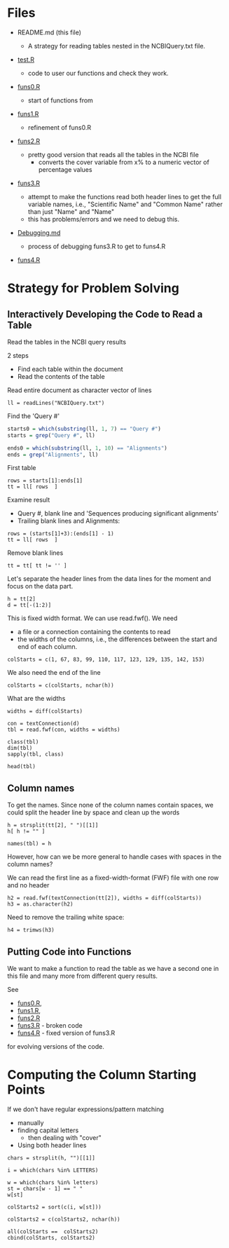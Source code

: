 # Files

+ README.md (this file)
   + A strategy for reading tables nested in the NCBIQuery.txt file.
   
+ [test.R](test.R)
    + code to user our functions and check they work.
+ [funs0.R](funs0.R)
   + start of functions from 
+ [funs1.R](funs1.R)
   + refinement of funs0.R
   
+ [funs2.R](funs2.R)
    + pretty good version that reads all the tables in the NCBI file
	   + converts the cover variable from x% to a numeric vector of percentage values
+ [funs3.R](funs3.R)
   + attempt to make the functions read both header lines to get the full variable names, i.e.,
     "Scientific Name" and "Common Name" rather than just "Name" and "Name"
   + this has problems/errors and  we need to debug this. 

+ [Debugging.md](Debugging.md)
   + process of debugging funs3.R to get to funs4.R
   
+ [funs4.R](funs4.R)

# Strategy for Problem Solving
## Interactively Developing the Code to Read a Table

Read the tables in the NCBI query results

2 steps
+ Find each table within the document
+ Read the contents of the table


Read entire document as character vector of lines

```
ll = readLines("NCBIQuery.txt")
```

Find the 'Query #'

```r
starts0 = which(substring(ll, 1, 7) == "Query #")
starts = grep("Query #", ll)
```

```r
ends0 = which(substring(ll, 1, 10) == "Alignments")
ends = grep("Alignments", ll)
```


First table
```
rows = starts[1]:ends[1]
tt = ll[ rows  ]
```


Examine result
+ Query #, blank line and 'Sequences producing significant alignments'
+ Trailing blank lines and Alignments:

    
```	
rows = (starts[1]+3):(ends[1] - 1)
tt = ll[ rows  ] 
```

Remove blank lines
```
tt = tt[ tt != '' ]
``` 



Let's separate the header lines from the data lines for the moment
and focus on the data part.
```
h = tt[2]
d = tt[-(1:2)]
```


This is fixed width format. We can use read.fwf().
We need 
+ a file or a connection containing the contents to read
+ the widths of the columns, i.e., the differences between the start and end of each column.

```
colStarts = c(1, 67, 83, 99, 110, 117, 123, 129, 135, 142, 153)
```

We also need the end of the line 
```
colStarts = c(colStarts, nchar(h))
```

What are the widths

```
widths = diff(colStarts)
```

```
con = textConnection(d)
tbl = read.fwf(con, widths = widths)
```

```
class(tbl)
dim(tbl)
sapply(tbl, class)
```


```
head(tbl)
```


## Column names
To get the names.
Since none of the column names contain spaces, we could split the header line by space
and clean up the words
```
h = strsplit(tt[2], " ")[[1]]
h[ h != "" ]
```

```
names(tbl) = h
```


However, how can we be more general to handle cases with spaces in the column names?

We can read the first line as a fixed-width-format (FWF) file with
one row and no header
```
h2 = read.fwf(textConnection(tt[2]), widths = diff(colStarts))
h3 = as.character(h2)
```
Need to remove the trailing white space:
```
h4 = trimws(h3)
```


## Putting Code into Functions

We want to make a function to read the table as we have a second one in this file
and many more from different query results.


See 
+ [funs0.R](funs0.R), 
+ [funs1.R](funs1.R), 
+ [funs2.R](funs2.R)
+ [funs3.R](funs3.R) - broken code
+ [funs4.R](funs4.R) - fixed version of funs3.R

for evolving versions of the code.



# Computing the Column Starting Points

If we don't have regular expressions/pattern matching
+ manually
+ finding capital letters
  + then dealing with "cover"
+ Using both header lines

```
chars = strsplit(h, "")[[1]]
```

```
i = which(chars %in% LETTERS)
```

```
w = which(chars %in% letters)
st = chars[w - 1] == " "
w[st]
```

```
colStarts2 = sort(c(i, w[st]))
```

```
colStarts2 = c(colStarts2, nchar(h))
```

```
all(colStarts ==  colStarts2)
cbind(colStarts, colStarts2)
```
